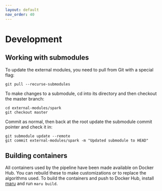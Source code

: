 ```yaml
---
layout: default
nav_order: 40
---
```


# Development

## Working with submodules

To update the external modules, you need to pull from Git with a special flag:

    git pull --recurse-submodules

To make changes to a submodule, cd into its directory and then checkout the master branch:

    cd external-modules/spark 
    git checkout master

Commit as normal, then back at the root update the submodule commit pointer and check it in:

    git submodule update --remote
    git commit external-modules/spark -m "Updated submodule to HEAD"

## Building containers

All containers used by the pipeline have been made available on Docker Hub. You can rebuild these to make customizations or to replace the algorithms used. To build the containers and push to Docker Hub, install [maru](https://github.com/JaneliaSciComp/maru) and run `maru build`.
